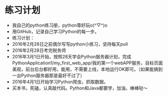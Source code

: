 # 练习计划

- 我自己的python练习册，python尊好玩o(^▽^)o
- 用GitHub，记录自己学习Python的每一步。
- 练习计划：
- 2016年2月28日之前偶尔写写python小练习，坚持每天pull
- 2016年2月28日考完税务师
- 2016年3月1日开始，按照28天学会Python服务器计划，完成PythonApplication1/my_first_web_app/我的第一个webAPP服务，目标页面美观，前台后台都好用，能用，不需要上线，本地运行OK即可。（如果能搞到一台Python服务器那是最好不过了）
- 2016年4月1日开始学习Python爬虫，抓取数据。
- 买本书，死磕，认真敲代码。Python和Java都要学，加油，棒棒哒～